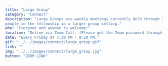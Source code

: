 ```yaml
---
title: "Large Group"
category: "Connect"
description: "Large Groups are weekly meetings currently held through Zoom where the body of AACF gathers in a time of fellowship. Each week starts off with icebreakers and a time of worship, usually followed by a message related to the quarterly subtheme delivered by a speaker. However, we also plan to do other activities for certain weeks. We also have Post Large Groups where brothers and sisters can get to know each other more through hangouts, conversation, and/or games. This is a great place to meet a lot of
people in the fellowship in a larger group setting."
who: "Everyone and anyone is welcome!"
location: "Online via Zoom Call. (Please get the Zoom password through our Facebook group, weekly email newsletter, Instagram, or by emailing us)"
date: "Every Friday at 7:30 PM - 9:30 PM."
gif: "../../images/connect/large_group.gif"
link: ""
img: "../../images/connect/large_group.jpg"
button: "ZOOM LINK"
---
```

